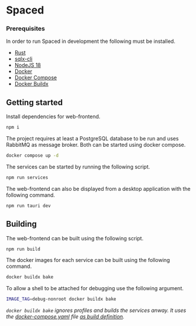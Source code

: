 # Spaced

### Prerequisites

In order to run Spaced in development the following must be installed.

- [Rust](https://www.rust-lang.org/learn/get-started)
- [sqlx-cli](https://github.com/launchbadge/sqlx/blob/HEAD/sqlx-cli/README.md#install)
- [NodeJS 18](https://nodejs.org/)
- [Docker](https://docker.com/)
- [Docker Compose](https://docs.docker.com/compose)
- [Docker Buildx](https://github.com/docker/buildx)
<!-- - Protoc -->

## Getting started

Install dependencies for web-frontend.

```sh
npm i
```

The project requires at least a PostgreSQL database to be run and uses RabbitMQ as message broker. Both can be started using docker compose.

```sh
docker compose up -d
```

The services can be started by running the following script.

```sh
npm run services
```

The web-frontend can also be displayed from a desktop application with the following command.

```sh
npm run tauri dev
```

## Building

The web-frontend can be built using the following script.

```sh
npm run build
```

The docker images for each service can be built using the following command.

```sh
docker buildx bake
```

To allow a shell to be attached for debugging use the following argument.

```sh
IMAGE_TAG=debug-nonroot docker buildx bake
```

_`docker buildx bake` ignores profiles and builds the services anway. It uses the [docker-compose.yaml](./docker-compose.yaml) file [as build definition](https://docs.docker.com/engine/reference/commandline/buildx_bake/#file)._
